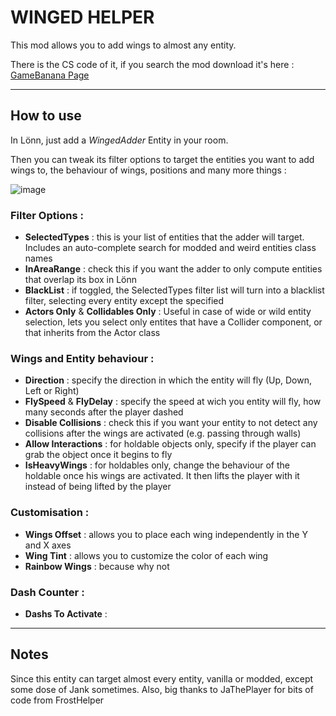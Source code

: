 # WINGED HELPER
This mod allows you to add wings to almost any entity.

There is the CS code of it, if you search the mod download it's here : [GameBanana Page](https://gamebanana.com/mods/573885)


------




## How to use






In Lönn, just add a *WingedAdder* Entity in your room.

Then you can tweak its filter options to target the entities you want to add wings to, the behaviour of wings, positions and many more things :

![image](https://github.com/user-attachments/assets/aa1257ad-4cd5-4d6c-bb56-88109f7957e8)


### Filter Options :
- **SelectedTypes** : this is your list of entities that the adder will target. Includes an auto-complete search for modded and weird entities class names
- **InAreaRange** : check this if you want the adder to only compute entities that overlap its box in Lönn
- **BlackList** : if toggled, the SelectedTypes filter list will turn into a blacklist filter, selecting every entity except the specified
- **Actors Only** & **Collidables Only** : Useful in case of wide or wild entity selection, lets you select only entites that have a Collider component, or that inherits from the Actor class

### Wings and Entity behaviour :
- **Direction** : specify the direction in which the entity will fly (Up, Down, Left or Right)
- **FlySpeed** & **FlyDelay** : specify the speed at wich you entity will fly, how many seconds after the player dashed
- **Disable Collisions** : check this if you want your entity to not detect any collisions after the wings are activated (e.g. passing through walls)
- **Allow Interactions** : for holdable objects only, specify if the player can grab the object once it begins to fly
- **IsHeavyWings** : for holdables only, change the behaviour of the holdable once his wings are activated. It then lifts the player with it instead of being lifted by the player

### Customisation :
- **Wings Offset** : allows you to place each wing independently in the Y and X axes
- **Wing Tint** : allows you to customize the color of each wing
- **Rainbow Wings** : because why not

### Dash Counter :
- **Dashs To Activate** :


---

## Notes

Since this entity can target almost every entity, vanilla or modded, except some dose of Jank sometimes.
Also, big thanks to JaThePlayer for bits of code from FrostHelper
